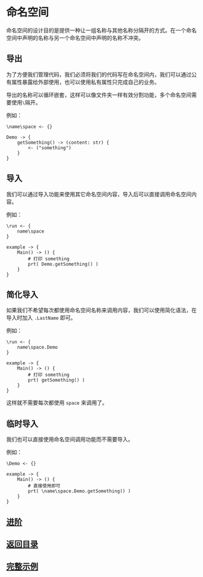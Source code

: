 # 命名空间
命名空间的设计目的是提供一种让一组名称与其他名称分隔开的方式。在一个命名空间中声明的名称与另一个命名空间中声明的名称不冲突。

## 导出
为了方便我们管理代码，我们必须将我们的代码写在命名空间内，我们可以通过公有属性暴露给外部使用，也可以使用私有属性只完成自己的业务。

导出的名称可以循环嵌套，这样可以像文件夹一样有效分割功能，多个命名空间需要使用`\`隔开。

例如：
```
\name\space <- {}

Demo -> {
    getSomething() -> (content: str) {
        <- ("something")
    }
}
```
## 导入
我们可以通过导入功能来使用其它命名空间内容，导入后可以直接调用命名空间内容。

例如：
```
\run <- { 
    name\space 
}

example -> {
    Main() -> () {
        # 打印 something
        prt( Demo.getSomething() )
    }
}
```
## 简化导入
如果我们不希望每次都使用命名空间名称来调用内容，我们可以使用简化语法，在导入时加入 `.LastName` 即可。

例如：
```
\run <- { 
    name\space.Demo 
}

example -> {
    Main() -> () {
        # 打印 something
        prt( getSomething() )
    }
}
```
这样就不需要每次都使用 `space` 来调用了。
## 临时导入
我们也可以直接使用命名空间调用功能而不需要导入。

例如：
```
\Demo <- {}

example -> {
    Main() -> () {
        # 直接使用即可
        prt( \name\space.Demo.getSomething() )    
    }
}
```

## [进阶](./control-type.md)
## [返回目录](./introduction.md)
## [完整示例](../example.xs)
